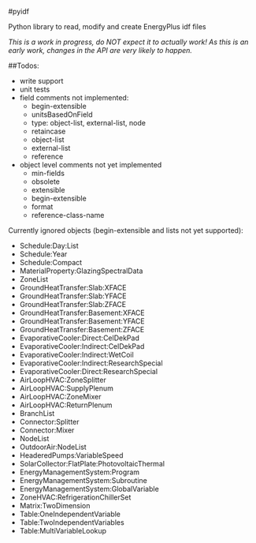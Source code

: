 #pyidf

Python library to read, modify and create EnergyPlus idf files


*This is a work in progress, do NOT expect it to actually work! As this is an early work, changes in the API are very likely to happen.*

##Todos:


* write support
* unit tests
* field comments not implemented:
  * begin-extensible
  * unitsBasedOnField
  * type: object-list, external-list, node
  * retaincase
  * object-list
  * external-list
  * reference
* object level comments not yet implemented
  * min-fields
  * obsolete
  * extensible
  * begin-extensible
  * format
  * reference-class-name

Currently ignored objects (begin-extensible and lists not yet supported):
* Schedule:Day:List
* Schedule:Year
* Schedule:Compact
* MaterialProperty:GlazingSpectralData
* ZoneList
* GroundHeatTransfer:Slab:XFACE
* GroundHeatTransfer:Slab:YFACE
* GroundHeatTransfer:Slab:ZFACE
* GroundHeatTransfer:Basement:XFACE
* GroundHeatTransfer:Basement:YFACE
* GroundHeatTransfer:Basement:ZFACE
* EvaporativeCooler:Direct:CelDekPad
* EvaporativeCooler:Indirect:CelDekPad
* EvaporativeCooler:Indirect:WetCoil
* EvaporativeCooler:Indirect:ResearchSpecial
* EvaporativeCooler:Direct:ResearchSpecial
* AirLoopHVAC:ZoneSplitter
* AirLoopHVAC:SupplyPlenum
* AirLoopHVAC:ZoneMixer
* AirLoopHVAC:ReturnPlenum
* BranchList
* Connector:Splitter
* Connector:Mixer
* NodeList
* OutdoorAir:NodeList
* HeaderedPumps:VariableSpeed
* SolarCollector:FlatPlate:PhotovoltaicThermal
* EnergyManagementSystem:Program
* EnergyManagementSystem:Subroutine
* EnergyManagementSystem:GlobalVariable
* ZoneHVAC:RefrigerationChillerSet
* Matrix:TwoDimension
* Table:OneIndependentVariable
* Table:TwoIndependentVariables
* Table:MultiVariableLookup